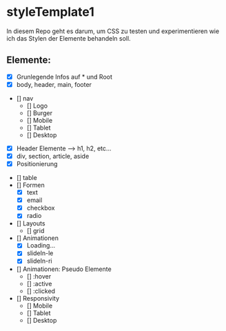 # styleTemplate1

In diesem Repo geht es darum, um CSS zu testen und experimentieren wie ich das Stylen der Elemente behandeln soll.

## Elemente:
 - [X] Grunlegende Infos auf * und Root
 - [X] body, header, main, footer
 - [] nav
    - [] Logo
    - [] Burger
    - [] Mobile
    - [] Tablet
    - [] Desktop
 - [X] Header Elemente --> h1, h2, etc...
 - [X] div, section, article, aside
 - [X] Positionierung
 - [] table
 - [] Formen
    - [x] text
    - [x] email
    - [x] checkbox
    - [x] radio
 - [] Layouts
    - [] grid
 - [] Animationen
    - [x] Loading...
    - [x] slideIn-le
    - [x] slideIn-ri
 - [] Animationen: Pseudo Elemente
    - [] :hover
    - [] :active
    - [] :clicked
 - [] Responsivity
    - [] Mobile
    - [] Tablet
    - [] Desktop